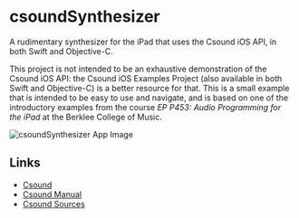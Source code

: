 # csoundSynthesizer
A rudimentary synthesizer for the iPad that uses the Csound iOS API, in both Swift and Objective-C.

This project is not intended to be an exhaustive demonstration of the Csound iOS API: the Csound iOS Examples Project (also available in both Swift and Objective-C) is a better resource for that. This is a small example that is intended to be easy to use and navigate, and is based on one of the introductory examples from the course _EP P453: Audio Programming for the iPad_ at the Berklee College of Music.

![csoundSynthesizer App Image](https://www.dropbox.com/s/wt9vha6pamoaxo6/csoundSynthesizer.png?dl=1 "csoundSynthesizer Screenshot")

## Links

- [Csound](http://csound.github.io/)
- [Csound Manual](http://csound.github.io/docs/manual/)
- [Csound Sources](https://github.com/csound/csound)
